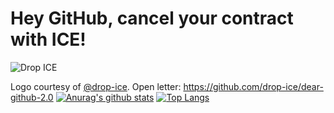# Hey GitHub, cancel your contract with ICE!

![Drop ICE](https://avatars2.githubusercontent.com/u/58058809?s=460&u=98d5957de9ace30ae6db75da31767eabdf9f3f6a&v=4)


Logo courtesy of [@drop-ice](https://github.com/drop-ice/).
Open letter: https://github.com/drop-ice/dear-github-2.0
[![Anurag's github stats](https://github-readme-stats.vercel.app/api?username=thehackercoding)](https://github.com/anuraghazra/github-readme-stats)
[![Top Langs](https://github-readme-stats.vercel.app/api/top-langs/?username=thehackercoding&layout=compact)](https://github.com/anuraghazra/github-readme-stats)
